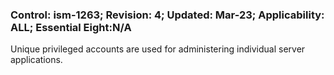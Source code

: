 ### Control: ism-1263; Revision: 4; Updated: Mar-23; Applicability: ALL; Essential Eight:N/A
<p>Unique privileged accounts are used for administering individual server applications.</p>